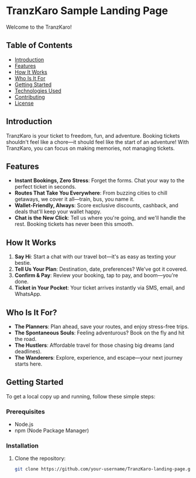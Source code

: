 # TranzKaro Sample Landing Page

Welcome to the TranzKaro!

## Table of Contents

- [Introduction](#introduction)
- [Features](#features)
- [How It Works](#how-it-works)
- [Who Is It For](#who-is-it-for)
- [Getting Started](#getting-started)
- [Technologies Used](#technologies-used)
- [Contributing](#contributing)
- [License](#license)

## Introduction

TranzKaro is your ticket to freedom, fun, and adventure. Booking tickets shouldn't feel like a chore—it should feel like the start of an adventure! With TranzKaro, you can focus on making memories, not managing tickets.

## Features

- **Instant Bookings, Zero Stress**: Forget the forms. Chat your way to the perfect ticket in seconds.
- **Routes That Take You Everywhere**: From buzzing cities to chill getaways, we cover it all—train, bus, you name it.
- **Wallet-Friendly, Always**: Score exclusive discounts, cashback, and deals that'll keep your wallet happy.
- **Chat is the New Click**: Tell us where you're going, and we'll handle the rest. Booking tickets has never been this smooth.

## How It Works

1. **Say Hi**: Start a chat with our travel bot—it's as easy as texting your bestie.
2. **Tell Us Your Plan**: Destination, date, preferences? We've got it covered.
3. **Confirm & Pay**: Review your booking, tap to pay, and boom—you're done.
4. **Ticket in Your Pocket**: Your ticket arrives instantly via SMS, email, and WhatsApp.

## Who Is It For?

- **The Planners**: Plan ahead, save your routes, and enjoy stress-free trips.
- **The Spontaneous Souls**: Feeling adventurous? Book on the fly and hit the road.
- **The Hustlers**: Affordable travel for those chasing big dreams (and deadlines).
- **The Wanderers**: Explore, experience, and escape—your next journey starts here.

## Getting Started

To get a local copy up and running, follow these simple steps:

### Prerequisites

- Node.js
- npm (Node Package Manager)

### Installation

1. Clone the repository:
   ```sh
   git clone https://github.com/your-username/TranzKaro-landing-page.git
   ```
